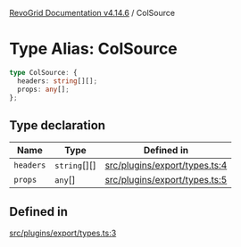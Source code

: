[RevoGrid Documentation v4.14.6](README.md) / ColSource

# Type Alias: ColSource

```ts
type ColSource: {
  headers: string[][];
  props: any[];
};
```

## Type declaration

| Name | Type | Defined in |
| ------ | ------ | ------ |
| `headers` | `string`[][] | [src/plugins/export/types.ts:4](https://github.com/revolist/revogrid/blob/62db573a68fb44a3482895267c8cda1c54f2f4d4/src/plugins/export/types.ts#L4) |
| `props` | `any`[] | [src/plugins/export/types.ts:5](https://github.com/revolist/revogrid/blob/62db573a68fb44a3482895267c8cda1c54f2f4d4/src/plugins/export/types.ts#L5) |

## Defined in

[src/plugins/export/types.ts:3](https://github.com/revolist/revogrid/blob/62db573a68fb44a3482895267c8cda1c54f2f4d4/src/plugins/export/types.ts#L3)
